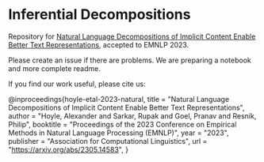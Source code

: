 # Inferential Decompositions

Repository for [Natural Language Decompositions of Implicit Content Enable Better Text Representations](https://arxiv.org/abs/2305.14583), accepted to EMNLP 2023.

Please create an issue if there are problems. We are preparing a notebook and more complete readme.

If you find our work useful, please cite us:

@inproceedings{hoyle-etal-2023-natural,
    title = "Natural Language Decompositions of Implicit Content Enable Better Text Representations",
    author = "Hoyle, Alexander and
      Sarkar, Rupak and
      Goel, Pranav  and
      Resnik, Philip",
    booktitle = "Proceedings of the 2023 Conference on Empirical Methods in Natural Language Processing (EMNLP)",
    year = "2023",
    publisher = "Association for Computational Linguistics",
    url = "https://arxiv.org/abs/2305.14583",
}

